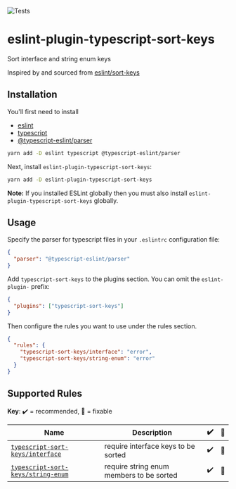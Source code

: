 ![Tests](https://github.com/infctr/eslint-plugin-typescript-sort-keys/workflows/Tests/badge.svg?branch=master)

# eslint-plugin-typescript-sort-keys

Sort interface and string enum keys

Inspired by and sourced from [eslint/sort-keys](https://github.com/eslint/eslint/blob/master/docs/rules/sort-keys.md)

## Installation

You'll first need to install

- [eslint](http://eslint.org)
- [typescript](http://www.typescriptlang.org/)
- [@typescript-eslint/parser](https://github.com/typescript-eslint/typescript-eslint/tree/master/packages/parser)

```sh
yarn add -D eslint typescript @typescript-eslint/parser
```

Next, install `eslint-plugin-typescript-sort-keys`:

```sh
yarn add -D eslint-plugin-typescript-sort-keys
```

**Note:** If you installed ESLint globally then you must also install `eslint-plugin-typescript-sort-keys` globally.

## Usage

Specify the parser for typescript files in your `.eslintrc` configuration file:

```json
{
  "parser": "@typescript-eslint/parser"
}
```

Add `typescript-sort-keys` to the plugins section. You can omit the `eslint-plugin-` prefix:

```json
{
  "plugins": ["typescript-sort-keys"]
}
```

Then configure the rules you want to use under the rules section.

```json
{
  "rules": {
    "typescript-sort-keys/interface": "error",
    "typescript-sort-keys/string-enum": "error"
  }
}
```

## Supported Rules

<!-- begin rule list -->

**Key**: :heavy_check_mark: = recommended, :wrench: = fixable

<!-- prettier-ignore -->
| Name | Description | :heavy_check_mark: | :wrench: |
| ---- | ----------- | ------------------ | -------- |
| [`typescript-sort-keys/interface`](./docs/rules/interface.md) | require interface keys to be sorted | :heavy_check_mark: | :wrench: |
| [`typescript-sort-keys/string-enum`](./docs/rules/string-enum.md) | require string enum members to be sorted | :heavy_check_mark: | :wrench: |

<!-- end rule list -->
